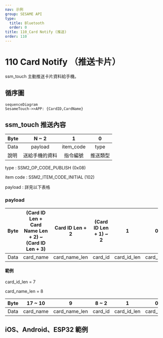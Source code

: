 ```yaml
---
nav: 示例
group: SESAME API
type:
  title: Bluetooth
  order: 0
title: 110_Card Notify (推送)
order: 110
---
```


# 110 Card Notify （推送卡片）

ssm_touch 主動推送卡片資料給手機。

## 循序圖

```mermaid
sequenceDiagram
SesameTouch->>APP: {CardID,CardName}
```


## ssm_touch 推送內容

| Byte |     N ~ 2      |     1     |    0     |
| ---- | :------------: | :-------: | :------: |
| Data |    payload     | item_code |   type   |
| 說明 | 送給手機的資料 | 指令編號  | 推送類型 |

type : SSM2_OP_CODE_PUBLISH (0x08)

item code : SSM2_ITEM_CODE_INITIAL (102)

payload : 詳見以下表格

### payload

| Byte | (Card ID Len + Card Name Len + 2) ~ (Card ID Len + 3) | Card ID Len + 2 | (Card ID Len + 1) ~ 2 |      1      |     0     |
| :--: | :---------------------------------------------------: | :-------------: | :-------------------: | :---------: | :-------: |
| Data |                       card_name                       |  card_name_len  |        card_id        | card_id_len | card_type |

#### 範例

card_id_len = 7

card_name_len = 8

| Byte |  17 ~ 10  |       9       |  8 ~ 2  |      1      |     0     |
| :--: | :-------: | :-----------: | :-----: | :---------: | :-------: |
| Data | card_name | card_name_len | card_id | card_id_len | card_type |

## iOS、Android、ESP32 範例

<CustomBashOSPlatformCardNotify ios='true' android='true'  esp32='true'/>

<!-- 

### Android 範例

```jsx | pure
if (receivePayload.cmdItCode == SesameItemCode.SSM_OS3_CARD_NOTIFY.value) {
            val card = CHSesameTouchCard(receivePayload.payload)
            (delegate as? CHSesameTouchProDelegate)?.onCardReceive(this, card.cardID, card.cardName, card.cardType)
}
```

### iOS 範例

```jsx | pure
    case .SSM_OS3_CARD_NOTIFY:
        let card = CHSesameTouchCard(data:data)
        (self.delegate as? CHSesameTouchProDelegate)?.onCardReceive(device:self, id: card.cardID, name: card.cardName, type: card.cardType)
```

-->
